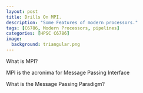 ```yaml
---
layout: post
title: Drills On MPI.
description: "Some Features of modern processors."
tags: [C6786, Modern Processors, pipelines]
categories: [HPSC C6786]
image:
  background: triangular.png
---
```


What is MPI?

MPI is the acronima for Message Passing Interface

What is the Message Passing Paradigm? 
